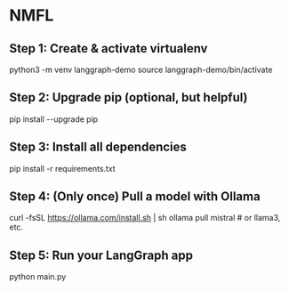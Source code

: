# NMFL

## Step 1: Create & activate virtualenv
python3 -m venv langgraph-demo
source langgraph-demo/bin/activate

## Step 2: Upgrade pip (optional, but helpful)
pip install --upgrade pip

## Step 3: Install all dependencies
pip install -r requirements.txt

## Step 4: (Only once) Pull a model with Ollama
curl -fsSL https://ollama.com/install.sh | sh
ollama pull mistral  # or llama3, etc.

## Step 5: Run your LangGraph app
python main.py